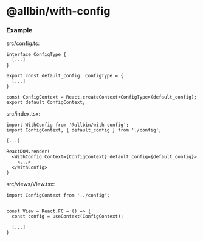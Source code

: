 # @allbin/with-config

### Example

src/config.ts:
```
interface ConfigType {
  [...]
}

export const default_config: ConfigType = {
  [...]
}

const ConfigContext = React.createContext<ConfigType>(default_config);
export default ConfigContext;
```

src/index.tsx:
```
import WithConfig from '@allbin/with-config';
import ConfigContext, { default_config } from './config';

[...]

ReactDOM.render(
  <WithConfig Context={ConfigContext} default_config={default_config}>
    <...>
  </WithConfig>
)
```

src/views/View.tsx:
```
import ConfigContext from '../config';


const View = React.FC = () => {
  const config = useContext(ConfigContext);

  [...]
}
```
